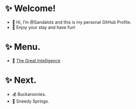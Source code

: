 # ✨ Welcome!
- 👋 Hi, I’m @Sandalots and this is my personal GitHub Profile.
- 🍹 Enjoy your stay and have fun!

# ✨ Menu.
- 🧑‍ [The Great Intelligence](https://www.sandymacdonald.co.uk)

# ✨ Next.
- 💰 Buckaroonies.
- 🌴 Sneedy Springs.

<!---
Sandalots/Sandalots is a ✨ special ✨ repository because its `README.md` (this file) appears on your GitHub profile.
You can click the Preview link to take a look at your changes.
--->
